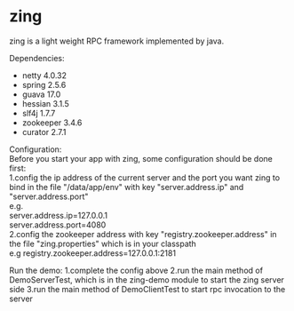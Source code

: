 # zing
zing is a light weight RPC framework implemented by java.

Dependencies:
*  netty 4.0.32
*  spring 2.5.6
*  guava 17.0
*  hessian 3.1.5
*  slf4j 1.7.7
*  zookeeper 3.4.6
*  curator 2.7.1

Configuration:   
Before you start your app with zing, some configuration should be done first:   
1.config the ip address of the current server and the port you want zing to bind in the file "/data/app/env" with key "server.address.ip" and "server.address.port"   
e.g.   
server.address.ip=127.0.0.1   
server.address.port=4080   
2.config the zookeeper address with key "registry.zookeeper.address" in the file "zing.properties" which is in your classpath   
e.g
registry.zookeeper.address=127.0.0.1:2181


Run the demo:
1.complete the config above
2.run the main method of DemoServerTest, which is in the zing-demo module to start the zing server side
3.run the main method of DemoClientTest to start rpc invocation to the server